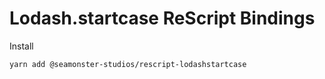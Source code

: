 # Lodash.startcase ReScript Bindings

Install

`yarn add @seamonster-studios/rescript-lodashstartcase`
